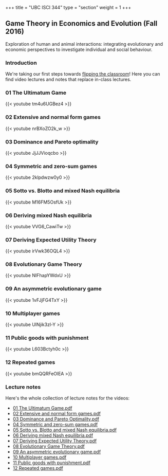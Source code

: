 +++
title = "UBC ISCI 344"
type = "section"
weight = 1
+++

## Game Theory in Economics and Evolution (Fall 2016)

Exploration of human and animal interactions: integrating evolutionary and economic perspectives to investigate individual and social behaviour.

### Introduction

We're taking our first steps towards [flipping the classroom](https://en.wikipedia.org/wiki/Flipped_classroom)!  Here you can find video lectures and notes that replace in-class lectures. 


### 01 The Ultimatum Game

{{< youtube tm4u6UGBez4 >}}

### 02 Extensive and normal form games

{{< youtube nrBXoZO2k_w >}}

### 03 Dominance and Pareto optimality

{{< youtube JjJJVioqcbo >}}

### 04 Symmetric and zero-sum games

{{< youtube 2klpdwzw0y0 >}}

### 05 Sotto vs. Blotto and mixed Nash equilibria

{{< youtube M16FM5OsfUk >}}

### 06 Deriving mixed Nash equilibria

{{< youtube VVG6_CawiTw >}}

### 07 Deriving Expected Utility Theory

{{< youtube irVwk36OQL4 >}}

### 08 Evolutionary Game Theory

{{< youtube NIFhapYWdxU >}}

### 09 An asymmetric evolutionary game

{{< youtube 1vFJjFG4TxY >}}

### 10 Multiplayer games

{{< youtube UlNjik3zl-Y >}}

### 11 Public goods with punishment

{{< youtube L603Bctyh0c >}}

### 12 Repeated games

{{< youtube bmQQRFeOlEA >}}

### Lecture notes 

Here's the whole collection of lecture notes for the videos:

* [01 The Ultimatum Game.pdf](01%20The%20Ultimatum%20Game.pdf)
* [02 Extensive and normal form games.pdf](02%20Extensive%20and%20normal%20form%20games.pdf)
* [03 Dominance and Pareto Optimality.pdf](03%20Dominance%20and%20Pareto%20Optimality.pdf)
* [04 Symmetric and zero-sum games.pdf](04%20Symmetric%20and%20zero-sum%20games.pdf)
* [05 Sotto vs. Blotto and mixed Nash equilibria.pdf](05%20Sotto%20vs.%20Blotto%20and%20mixed%20Nash%20equilibria.pdf)
* [06 Deriving mixed Nash equilibria.pdf](06%20Deriving%20mixed%20Nash%20equilibria.pdf)
* [07 Deriving Expected Utility Theory.pdf](07%20Deriving%20Expected%20Utility%20Theory.pdf)
* [08 Evolutionary Game Theory.pdf](08%20Evolutionary%20Game%20Theory.pdf)
* [09 An asymmetric evolutionary game.pdf](09%20An%20asymmetric%20evolutionary%20game.pdf)
* [10 Multiplayer games.pdf](10%20Multiplayer%20games.pdf)
* [11 Public goods with punishment.pdf](11%20Public%20goods%20with%20punishment.pdf)
* [12 Repeated games.pdf](12%20Repeated%20games.pdf)
